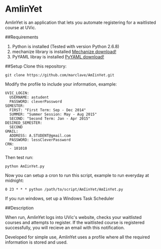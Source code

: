 AmIinYet
========

AmIinYet is an application that lets you automate registering for a waitlisted course at UVic.

##Requirements

1. Python is installed (Tested with version Python 2.6.8)
2. mechanize library is installed [Mechanize download!](http://wwwsearch.sourceforge.net/mechanize/download.html)
3. PyYAML libray is installed [PyYAML download!](pyyaml.org/wiki/PyYAML)

##Setup
Clone this repository:
```
git clone https://github.com/marclave/AmIinYet.git
```
Modify the profile to include your information, example:
```
UVIC_LOGIN:
  USERNAME: astudent
  PASSWORD: cleverPassword
SEMESTER:
  FIRST: "First Term: Sep - Dec 2014"
  SUMMER: "Summer Session: May - Aug 2015"
  SECOND: "Second Term: Jan - Apr 2015"
DESIRED_SEMESTER:
  SECOND
GMAIL:
  ADDRESS: A.STUDENT@gmail.com
  PASSWORD: lessCleverPassword
CRN:
  - 101010
```

Then test run:
```
python AmIinYet.py
```
Now you can setup a cron to run this script, example to run everyday at midnight:
```
0 23 * * * python /path/to/script/AmIinYet/AmIinYet.py
```
If you run windows, set up a Windows Task Scheduler
 
##Description

When run, AmIinYet logs into UVic's website, checks your waitlisted courses and attempts to register. If the waitlisted course is registered successfully, you will recieve an email with this notification.

Developed for simple use, AmIinYet uses a profile where all the required information is stored and used.
